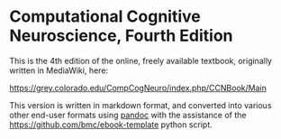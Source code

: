 # Computational Cognitive Neuroscience, Fourth Edition

This is the 4th edition of the online, freely available textbook, originally written in MediaWiki, here:

https://grey.colorado.edu/CompCogNeuro/index.php/CCNBook/Main

This version is written in markdown format, and converted into various other end-user formats using [pandoc](https://pandoc.org/index.html) with the assistance of the https://github.com/bmc/ebook-template python script.

